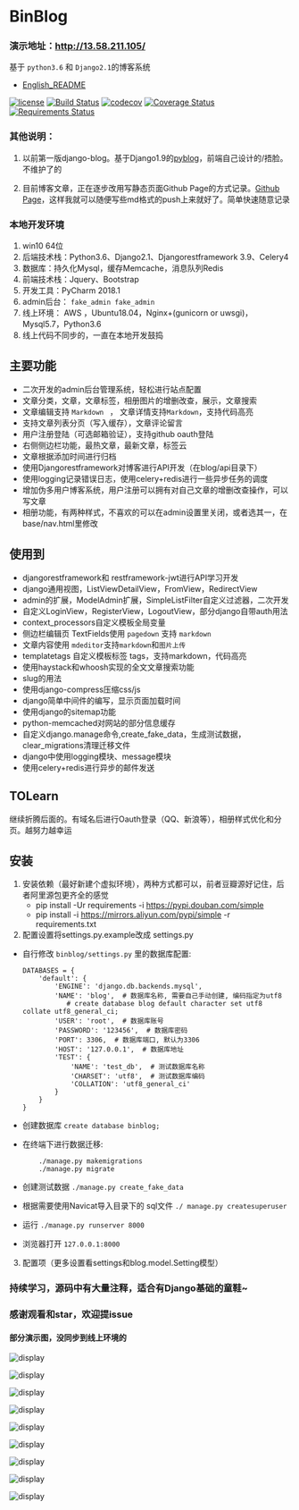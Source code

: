 # BinBlog

### 演示地址：http://13.58.211.105/

基于 `python3.6` 和 `Django2.1`的博客系统 

- [English_README](./README_EN.md)

[![license](https://img.shields.io/github/license/enjoy-binbin/Django-blog.svg)](https://github.com/enjoy-binbin/Django-blog/blob/master/LICENSE) [![Build Status](https://travis-ci.com/enjoy-binbin/Django-blog.svg?branch=master)](https://travis-ci.org/enjoy-binbin/Django-blog) [![codecov](https://codecov.io/gh/enjoy-binbin/Django-blog/branch/master/graph/badge.svg)](https://codecov.io/gh/enjoy-binbin/Django-blog) [![Coverage Status](https://coveralls.io/repos/github/enjoy-binbin/Django-blog/badge.svg?branch=master)](https://coveralls.io/github/enjoy-binbin/Django-blog?branch=master) [![Requirements Status](https://requires.io/github/enjoy-binbin/Django-blog/requirements.svg?branch=master)](https://requires.io/github/enjoy-binbin/Django-blog/requirements/?branch=master)

### 其他说明：

1. 以前第一版django-blog。基于Django1.9的<a href="https://github.com/enjoy-binbin/pyblog">pyblog</a>，前端自己设计的/捂脸。不维护了的

2. 目前博客文章，正在逐步改用写静态页面Github Page的方式记录。<a href="https://github.com/enjoy-binbin/enjoy-binbin.github.io">Github Page</a>，这样我就可以随便写些md格式的push上来就好了。简单快速随意记录

### 本地开发环境

1. win10 64位
2. 后端技术栈：Python3.6、Django2.1、Djangorestframework 3.9、Celery4
3. 数据库：持久化Mysql，缓存Memcache，消息队列Redis
4. 前端技术栈：Jquery、Bootstrap
5. 开发工具：PyCharm 2018.1
6. admin后台： `fake_admin fake_admin`
7. 线上环境： AWS ，Ubuntu18.04，Nginx+(gunicorn or uwsgi)，Mysql5.7，Python3.6
8. 线上代码不同步的，一直在本地开发鼓捣

## 主要功能

* 二次开发的admin后台管理系统，轻松进行站点配置
* 文章分类，文章，文章标签，相册图片的增删改查，展示，文章搜索
* 文章编辑支持 `Markdown ` ， 文章详情支持`Markdown`，支持代码高亮
* 支持文章列表分页（写入缓存），文章评论留言
* 用户注册登陆（可选邮箱验证），支持github oauth登陆
* 右侧侧边栏功能，最热文章，最新文章，标签云
* 文章根据添加时间进行归档
* 使用Djangorestframework对博客进行API开发（在blog/api目录下）
* 使用logging记录错误日志，使用celery+redis进行一些异步任务的调度
* 增加伪多用户博客系统，用户注册可以拥有对自己文章的增删改查操作，可以写文章
* 相册功能，有两种样式，不喜欢的可以在admin设置里关闭，或者选其一，在base/nav.html里修改

## 使用到

* djangorestframework和 restframework-jwt进行API学习开发
* django通用视图，ListViewDetailView，FromView，RedirectView
* admin的扩展，ModelAdmin扩展，SimpleListFilter自定义过滤器，二次开发
* 自定义LoginView，RegisterView，LogoutView，部分django自带auth用法
* context_processors自定义模板全局变量
* 侧边栏编辑页 TextFields使用 `pagedown` 支持 `markdown`
* 文章内容使用 `mdeditor`支持`markdown`和`图片上传`
* templatetags 自定义模板标签 tags，支持markdown，代码高亮
* 使用haystack和whoosh实现的全文文章搜索功能
* slug的用法
* 使用django-compress压缩css/js
* django简单中间件的编写，显示页面加载时间
* 使用django的sitemap功能
* python-memcached对网站的部分信息缓存
* 自定义django.manage命令,create_fake_data，生成测试数据，clear_migrations清理迁移文件
* django中使用logging模块、message模块
* 使用celery+redis进行异步的邮件发送

## TOLearn

继续折腾后面的。有域名后进行Oauth登录（QQ、新浪等），相册样式优化和分页。越努力越幸运

## 安装

1. 安装依赖（最好新建个虚拟环境），两种方式都可以，前者豆瓣源好记住，后者阿里源包更齐全的感觉
   * pip install -Ur requirements -i https://pypi.douban.com/simple
   * pip install -i https://mirrors.aliyun.com/pypi/simple -r requirements.txt
2. 配置设置将settings.py.example改成 settings.py
  * 自行修改 `binblog/settings.py` 里的数据库配置:

     ```
     DATABASES = {
         'default': {
             'ENGINE': 'django.db.backends.mysql',
             'NAME': 'blog',  # 数据库名称, 需要自己手动创建, 编码指定为utf8
            	# create database blog default character set utf8 collate utf8_general_ci;
             'USER': 'root',  # 数据库账号
             'PASSWORD': '123456',  # 数据库密码
             'PORT': 3306,  # 数据库端口, 默认为3306
             'HOST': '127.0.0.1',  # 数据库地址
             'TEST': {
                 'NAME': 'test_db',  # 测试数据库名称
                 'CHARSET': 'utf8',  # 测试数据库编码
                 'COLLATION': 'utf8_general_ci'
             }
         }
     }
     ```

  * 创建数据库 `create database binblog;`

  * 在终端下进行数据迁移:

       ```
           ./manage.py makemigrations
           ./manage.py migrate
       ```

  * 创建测试数据 `./manage.py create_fake_data`

  * 根据需要使用Navicat导入目录下的 sql文件
      `./ manage.py createsuperuser`

  * 运行 `./manage.py runserver 8000`

  * 浏览器打开 `127.0.0.1:8000`
3. 配置项（更多设置看settings和blog.model.Setting模型）

### 持续学习，源码中有大量注释，适合有Django基础的童鞋~

### 感谢观看和star，欢迎提issue

#### 部分演示图，没同步到线上环境的

![display](https://raw.githubusercontent.com/enjoy-binbin/Django-blog/master/display.png)

![display](https://raw.githubusercontent.com/enjoy-binbin/Django-blog/master/display2.png)

![display](https://raw.githubusercontent.com/enjoy-binbin/Django-blog/master/display3.png)

![display](https://raw.githubusercontent.com/enjoy-binbin/Django-blog/master/display4.png)

![display](https://raw.githubusercontent.com/enjoy-binbin/Django-blog/master/display5.png)

![display](https://raw.githubusercontent.com/enjoy-binbin/Django-blog/master/display6.png)

![display](https://raw.githubusercontent.com/enjoy-binbin/Django-blog/master/display7.png)

![display](https://raw.githubusercontent.com/enjoy-binbin/Django-blog/master/display8.png)

![display](https://raw.githubusercontent.com/enjoy-binbin/Django-blog/master/display9.png)
